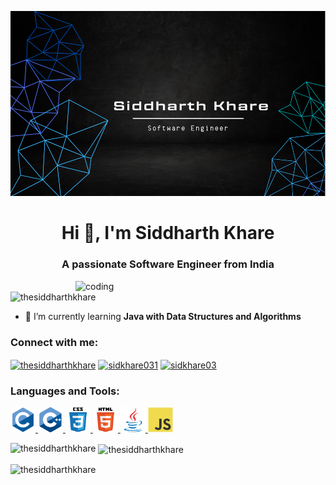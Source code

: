 




![logo](https://github.com/thesiddharthkhare/thesiddharthkhare/blob/main/Github%20banner.png)

<h1 align="center">Hi 👋, I'm Siddharth Khare</h1>
<h3 align="center">A passionate Software Engineer from India</h3>

<img align="right" alt="coding" width="400" src="https://user-images.githubusercontent.com/55389276/140866485-8fb1c876-9a8f-4d6a-98dc-08c4981eaf70.gif">

<p align="left"> <img src="https://komarev.com/ghpvc/?username=thesiddharthkhare&label=Profile%20views&color=0e75b6&style=flat" alt="thesiddharthkhare" /> </p>

- 🌱 I’m currently learning **Java with Data Structures and Algorithms**

<h3 align="left">Connect with me:</h3>
<p align="left">
<a href="https://linkedin.com/in/thesiddharthkhare" target="blank"><img align="center" src="https://raw.githubusercontent.com/rahuldkjain/github-profile-readme-generator/master/src/images/icons/Social/linked-in-alt.svg" alt="thesiddharthkhare" height="30" width="40" /></a>
<a href="https://www.hackerrank.com/sidkhare031" target="blank"><img align="center" src="https://raw.githubusercontent.com/rahuldkjain/github-profile-readme-generator/master/src/images/icons/Social/hackerrank.svg" alt="sidkhare031" height="30" width="40" /></a>
<a href="https://www.leetcode.com/sidkhare03" target="blank"><img align="center" src="https://raw.githubusercontent.com/rahuldkjain/github-profile-readme-generator/master/src/images/icons/Social/leet-code.svg" alt="sidkhare03" height="30" width="40" /></a>
</p>

<h3 align="left">Languages and Tools:</h3>
<p align="left"> <a href="https://www.cprogramming.com/" target="_blank" rel="noreferrer"> <img src="https://raw.githubusercontent.com/devicons/devicon/master/icons/c/c-original.svg" alt="c" width="40" height="40"/> </a> <a href="https://www.w3schools.com/cpp/" target="_blank" rel="noreferrer"> <img src="https://raw.githubusercontent.com/devicons/devicon/master/icons/cplusplus/cplusplus-original.svg" alt="cplusplus" width="40" height="40"/> </a> <a href="https://www.w3schools.com/css/" target="_blank" rel="noreferrer"> <img src="https://raw.githubusercontent.com/devicons/devicon/master/icons/css3/css3-original-wordmark.svg" alt="css3" width="40" height="40"/> </a> <a href="https://www.w3.org/html/" target="_blank" rel="noreferrer"> <img src="https://raw.githubusercontent.com/devicons/devicon/master/icons/html5/html5-original-wordmark.svg" alt="html5" width="40" height="40"/> </a> <a href="https://www.java.com" target="_blank" rel="noreferrer"> <img src="https://raw.githubusercontent.com/devicons/devicon/master/icons/java/java-original.svg" alt="java" width="40" height="40"/> </a> <a href="https://developer.mozilla.org/en-US/docs/Web/JavaScript" target="_blank" rel="noreferrer"> <img src="https://raw.githubusercontent.com/devicons/devicon/master/icons/javascript/javascript-original.svg" alt="javascript" width="40" height="40"/> </a> </p>

<p><img align="left" src="https://github-readme-stats.vercel.app/api/top-langs?username=thesiddharthkhare&show_icons=true&locale=en&layout=compact" alt="thesiddharthkhare" /></p>

<p>&nbsp;<img align="center" src="https://github-readme-stats.vercel.app/api?username=thesiddharthkhare&show_icons=true&locale=en" alt="thesiddharthkhare" /></p>

<p><img align="center" src="https://github-readme-streak-stats.herokuapp.com/?user=thesiddharthkhare&" alt="thesiddharthkhare" /></p>
